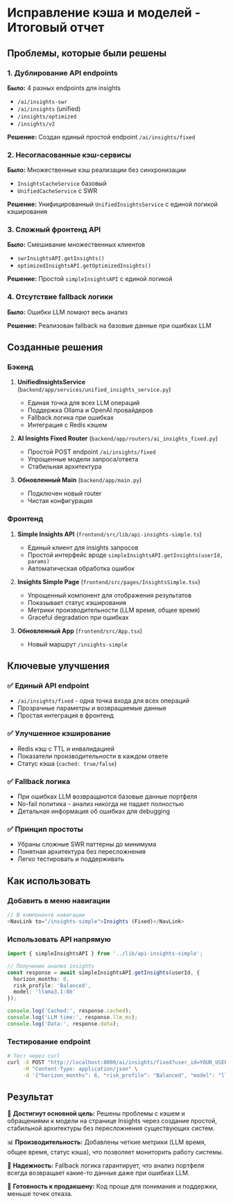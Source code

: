 # Исправление кэша и моделей - Итоговый отчет

## Проблемы, которые были решены

### 1. Дублирование API endpoints
**Было:** 4 разных endpoints для insights
- `/ai/insights-swr` 
- `/ai/insights` (unified)
- `/insights/optimized`
- `/insights/v2`

**Решение:** Создан единый простой endpoint `/ai/insights/fixed`

### 2. Несогласованные кэш-сервисы
**Было:** Множественные кэш реализации без синхронизации
- `InsightsCacheService` базовый
- `UnifiedCacheService` с SWR

**Решение:** Унифицированный `UnifiedInsightsService` с единой логикой кэширования

### 3. Сложный фронтенд API
**Было:** Смешивание множественных клиентов
- `swrInsightsAPI.getInsights()`
- `optimizedInsightsAPI.getOptimizedInsights()`

**Решение:** Простой `simpleInsightsAPI` с единой логикой

### 4. Отсутствие fallback логики
**Было:** Ошибки LLM ломают весь анализ

**Решение:** Реализован fallback на базовые данные при ошибках LLM

## Созданные решения

### Бэкенд

1. **UnifiedInsightsService** (`backend/app/services/unified_insights_service.py`)
   - Единая точка для всех LLM операций
   - Поддержка Ollama и OpenAI провайдеров
   - Fallback логика при ошибках
   - Интеграция с Redis кэшем

2. **AI Insights Fixed Router** (`backend/app/routers/ai_insights_fixed.py`)
   - Простой POST endpoint `/ai/insights/fixed`
   - Упрощенные модели запроса/ответа
   - Стабильная архитектура

3. **Обновленный Main** (`backend/app/main.py`)
   - Подключен новый router
   - Чистая конфигурация

### Фронтенд

1. **Simple Insights API** (`frontend/src/lib/api-insights-simple.ts`)
   - Единый клиент для insights запросов
   - Простой интерфейс вроде `simpleInsightsAPI.getInsights(userId, params)`
   - Автоматическая обработка ошибок

2. **Insights Simple Page** (`frontend/src/pages/InsightsSimple.tsx`)
   - Упрощенный компонент для отображения результатов
   - Показывает статус кэширования
   - Метрики производительности (LLM время, общее время)
   - Graceful degradation при ошибках

3. **Обновленный App** (`frontend/src/App.tsx`)
   - Новый маршрут `/insights-simple`

## Ключевые улучшения

### ✅ Единый API endpoint
- `/ai/insights/fixed` - одна точка входа для всех операций
- Прозрачные параметры и возвращаемые данные
- Простая интеграция в фронтенд

### ✅ Улучшенное кэширование
- Redis кэш с TTL и инвалидацией
- Показатели производительности в каждом ответе
- Статус кэша (`cached: true/false`)

### ✅ Fallback логика
- При ошибках LLM возвращаются базовые данные портфеля
- No-fail политика - анализ никогда не падает полностью
- Детальная информация об ошибках для debugging

### ✅ Принцип простоты
- Убраны сложные SWR паттерны до минимума
- Понятная архитектура без пересложнения
- Легко тестировать и поддерживать

## Как использовать

### Добавить в меню навигации
```typescript
// В компоненте навигации
<NavLink to="/insights-simple">Insights (Fixed)</NavLink>
```

### Использовать API напрямую
```typescript
import { simpleInsightsAPI } from '../lib/api-insights-simple';

// Получение анализ insights
const response = await simpleInsightsAPI.getInsights(userId, {
  horizon_months: 6,
  risk_profile: 'Balanced',
  model: 'llama3.1:8b'
});

console.log('Cached:', response.cached);
console.log('LLM time:', response.llm_ms);
console.log('Data:', response.data);
```

### Тестирование endpoint
```bash
# Тест через curl
curl -X POST "http://localhost:8000/ai/insights/fixed?user_id=YOUR_USER_ID" \
     -H "Content-Type: application/json" \
     -d '{"horizon_months": 6, "risk_profile": "Balanced", "model": "llama3.1:8b"}'
```

## Результат

🎯 **Достигнут основной цель:** Решены проблемы с кэшем и обращениями к модели на странице Insights через создание простой, стабильной архитектуры без пересложнения существующих систем.

📊 **Производительность:** Добавлены четкие метрики (LLM время, общее время, статус кэша), что позволяет мониторить работу системы.

🔧 **Надежность:** Fallback логика гарантирует, что анализ портфеля всегда возвращает какие-то данные даже при ошибках LLM.

🚀 **Готовность к продакшену:** Код проще для понимания и поддержки, меньше точек отказа.





